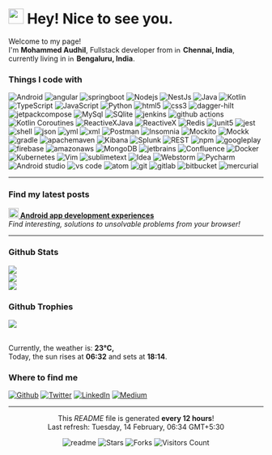 <h1><img alt="sunglass" src="https://emojis.slackmojis.com/emojis/images/1531849430/4246/blob-sunglasses.gif?1531849430" width="30"/>
    Hey! Nice to see you.</h1>

<p>Welcome to my page! <br> I'm <b>Mohammed Audhil</b>, Fullstack developer from <img alt="india"
        src="https://cdn-icons-png.flaticon.com/512/330/330439.png" width="13"/> <b>Chennai, India</b>, currently living
    in <img alt="india" src="https://cdn-icons-png.flaticon.com/512/330/330439.png" width="13"/> <b>Bengaluru, India</b>. </p>
<h3>Things I code with</h3>
<p>
    <img alt="Android" src="https://img.shields.io/badge/Android-green?style=flat-square&logo=android&logoColor=white"/>
    <img alt="angular"
         src="https://img.shields.io/badge/-Angular-DD0031?style=flat-square&logo=angular&logoColor=white"/>
    <img alt="springboot" src="https://img.shields.io/badge/spingboot-black?style=flat-square&logo=springboot"/>
    <img alt="Nodejs" src="https://img.shields.io/badge/-Nodejs-43853d?style=flat-square&logo=Node.js&logoColor=white"/>
    <img alt="NestJs" src="https://img.shields.io/badge/-NestJs-ea2845?style=flat-square&logo=nestjs&logoColor=white"/>
    <img alt="Java" src="https://img.shields.io/badge/-Java-5382A1?style=flat-square"/>
    <img alt="Kotlin" src="https://img.shields.io/badge/-Kotlin-000000?style=flat-square&logo=kotlin&logoColor=white"/>
    <img alt="TypeScript"
         src="https://img.shields.io/badge/-TypeScript-007ACC?style=flat-square&logo=typescript&logoColor=white"/>
    <img alt="JavaScript"
         src="https://img.shields.io/badge/-JavaScript-yellow?style=flat-square&logo=javascript&logoColor=white"/>
    <img alt="Python" src="https://img.shields.io/badge/-Python-CC6699?style=flat-square&logo=python&logoColor=white"/>
    <img alt="html5" src="https://img.shields.io/badge/-HTML-E34F26?style=flat-square&logo=html5&logoColor=white"/>
    <img alt="css3" src="https://img.shields.io/badge/-CSS-2965f1?style=flat-square&logo=css3&logoColor=white"/>
    <img alt="dagger-hilt"
         src="https://img.shields.io/badge/Dagger-Hilt-green?style=flat-square&logo=android&logoColor=white"/>
    <img alt="jetpackcompose"
         src="https://img.shields.io/badge/-Android Jetpack Compose-43853d?style=flat-square&logo=jetpackcompose&logoColor=white"/>
    <img alt="MySql" src="https://img.shields.io/badge/-MySql-255d82?style=flat-square&logo=mysql&logoColor=white"/>
    <img alt="SQlite" src="https://img.shields.io/badge/-SQlite-478dc9?style=flat-square&logo=sqlite&logoColor=white"/>
    <img alt="jenkins" src="https://img.shields.io/badge/-Jenkins-red?style=flat-square&logo=jenkins&logoColor=white"/>
    <img alt="github actions"
         src="https://img.shields.io/badge/-Github_Actions-2088FF?style=flat-square&logo=github-actions&logoColor=white"/>
    <img alt="Kotlin Coroutines"
         src="https://img.shields.io/badge/-Kotlin Coroutines-000000?style=flat-square&logo=kotlin&logoColor=white"/>
    <img alt="ReactiveXJava"
         src="https://img.shields.io/badge/-RxJava-B7178C?style=flat-square&logo=reactivex&logoColor=white"/>
    <img alt="ReactiveX"
         src="https://img.shields.io/badge/-RxJs-B7178C?style=flat-square&logo=reactivex&logoColor=white"/>
    <img alt="Redis" src="https://img.shields.io/badge/-Redis-red?style=flat-square&logo=redis&logoColor=white"/>
    <img alt="junit5" src="https://img.shields.io/badge/-JUnit-5e922c?style=flat-square&logo=junit5&logoColor=white"/>
    <img alt="jest" src="https://img.shields.io/badge/-Jest-783b53?style=flat-square&logo=jest&logoColor=white"/>
    <img alt="shell"
         src="https://img.shields.io/badge/-Shell script-000000?style=flat-square&logo=gnubash&logoColor=white"/>
    <img alt="json" src="https://img.shields.io/badge/-JSON-000000?style=flat-square&logo=json&logoColor=white"/>
    <img alt="yml" src="https://img.shields.io/badge/-YML-pink?style=flat-square"/>
    <img alt="xml" src="https://img.shields.io/badge/-XML-orange?style=flat-square"/>
    <img alt="Postman"
         src="https://img.shields.io/badge/-Postman-ef5b25?style=flat-square&logo=postman&logoColor=white"/>
    <img alt="Insomnia"
         src="https://img.shields.io/badge/-Insomnia-5849BE?style=flat-square&logo=insomnia&logoColor=white"/>
    <img alt="Mockito" src="https://img.shields.io/badge/-Mockito-7aa541?style=flat-square"/>
    <img alt="Mockk" src="https://img.shields.io/badge/-Mockk-000000?style=flat-square&logo=kotlin&logoColor=white"/>
    <img alt="gradle" src="https://img.shields.io/badge/-Gradle-102f39?style=flat-square&logo=gradle&logoColor=white"/>
    <img alt="apachemaven"
         src="https://img.shields.io/badge/-Apache Maven-b73952?style=flat-square&logo=apachemaven&logoColor=white"/>
    <img alt="Kibana" src="https://img.shields.io/badge/-Kibana-d05286?style=flat-square&logo=kibana&logoColor=white"/>
    <img alt="Splunk" src="https://img.shields.io/badge/-Splunk-709e46?style=flat-square&logo=splunk&logoColor=white"/>
    <img alt="REST" src="https://img.shields.io/badge/-REST-E10098?style=flat-square"/>
    <img alt="npm" src="https://img.shields.io/badge/-NPM-CB3837?style=flat-square&logo=npm&logoColor=white"/>
    <img alt="googleplay"
         src="https://img.shields.io/badge/-Google Play-1a73e8?style=flat-square&logo=googleplay&logoColor=white"/>
    <img alt="firebase"
         src="https://img.shields.io/badge/-Firebase-yellow?style=flat-square&logo=firebase&logoColor=white"/>
    <img alt="amazonaws"
         src="https://img.shields.io/badge/-AWS-f29d38?style=flat-square&logo=amazonaws&logoColor=white"/>
    <img alt="MongoDB"
         src="https://img.shields.io/badge/-MongoDB-13aa52?style=flat-square&logo=mongodb&logoColor=white"/>
    <img alt="jetbrains"
         src="https://img.shields.io/badge/-JetBrains-000000?style=flat-square&logo=jetbrains&logoColor=white"/>
    <img alt="Confluence"
         src="https://img.shields.io/badge/-Confluence-3f85f7?style=flat-square&logo=confluence&logoColor=white"/>
    <img alt="Docker" src="https://img.shields.io/badge/-Docker-46a2f1?style=flat-square&logo=docker&logoColor=white"/>
    <img alt="Kubernetes"
         src="https://img.shields.io/badge/-Kubernetes-316ce6?style=flat-square&logo=kubernetes&logoColor=white"/>
    <img alt="Vim" src="https://img.shields.io/badge/-Vim-c6c6c6?style=flat-square&logo=vim&logoColor=white"/>
    <img alt="sublimetext"
         src="https://img.shields.io/badge/-Sublime Text-ea9637?style=flat-square&logo=sublimetext&logoColor=white"/>
    <img alt="Idea"
         src="https://img.shields.io/badge/-IntelliJ IDEA-e4455f?style=flat-square&logo=intellijidea&logoColor=white"/>
    <img alt="Webstorm"
         src="https://img.shields.io/badge/-Webstorm-57c3cd?style=flat-square&logo=webstorm&logoColor=white"/>
    <img alt="Pycharm"
         src="https://img.shields.io/badge/-Pycharm-9bd87e?style=flat-square&logo=pycharm&logoColor=white"/>
    <img alt="Android studio"
         src="https://img.shields.io/badge/-Android studio-4d82e5?style=flat-square&logo=androidstudio&logoColor=white"/>
    <img alt="vs code"
         src="https://img.shields.io/badge/-Visual Studio code-4ca2e6?style=flat-square&logo=visualstudiocode&logoColor=white"/>
    <img alt="atom" src="https://img.shields.io/badge/-Atom-66b683?style=flat-square&logo=atom&logoColor=white"/>
    <img alt="git" src="https://img.shields.io/badge/-Git-F05032?style=flat-square&logo=git&logoColor=white"/>
    <img alt="gitlab" src="https://img.shields.io/badge/-GitLab-FC6D27?style=flat-square&logo=gitlab&logoColor=white"/>
    <img alt="bitbucket"
         src="https://img.shields.io/badge/-BitBucket-2684FF?style=flat-square&logo=bitbucket&logoColor=white"/>
    <img alt="mercurial" src="https://img.shields.io/badge/-Hg-gray?style=flat-square&logo=mercurial&logoColor=white"/>
</p>

------------
<h3>Find my latest posts</h3>
<a href="https://medium.com/@audhilmohammed"><b><img
        src="https://emojipedia-us.s3.dualstack.us-west-1.amazonaws.com/thumbs/240/apple/237/fire_1f525.png" width="20"
        alt="new"/> Android app development experiences </b></a><br/><i>Find interesting, solutions to unsolvable
    problems from your browser!</i>

------------
<h3>Github Stats</h3>

![](https://github-readme-stats.vercel.app/api?username=Audhil&theme=monokai&hide_border=false&include_all_commits=false&count_private=false)
<br/>
![](https://github-readme-streak-stats.herokuapp.com/?user=Audhil&theme=monokai&hide_border=false)<br/>
![](https://github-readme-stats.vercel.app/api/top-langs/?username=Audhil&theme=monokai&hide_border=false&include_all_commits=false&count_private=false&layout=compact)
<br/>

<h3>Github Trophies</h3>

![](https://github-profile-trophy.vercel.app/?username=Audhil&theme=monokai&no-frame=false&no-bg=false&margin-w=4)<br/>

<br/>Currently, the weather is: <b> 23°C, <i></i></b><br>Today, the sun rises at
<b>06:32</b> and sets at <b>18:14</b>.

<h3>Where to find me</h3>
<p><a href="https://github.com/Audhil" target="_blank"><img alt="Github"
                                                            src="https://img.shields.io/badge/GitHub-%2312100E.svg?&style=for-the-badge&logo=Github&logoColor=white"/></a>
    <a href="https://twitter.com/MohammedAudhil" target="_blank"><img alt="Twitter"
                                                                      src="https://img.shields.io/badge/twitter-%231DA1F2.svg?&style=for-the-badge&logo=twitter&logoColor=white"/></a>
    <a href="https://www.linkedin.com/in/audhil/" target="_blank"><img alt="LinkedIn"
                                                                       src="https://img.shields.io/badge/linkedin-%230077B5.svg?&style=for-the-badge&logo=linkedin&logoColor=white"/></a>
    <a href="https://medium.com/@audhilmohammed" target="_blank"><img alt="Medium"
                                                                      src="https://img.shields.io/badge/medium-%2312100E.svg?&style=for-the-badge&logo=medium&logoColor=white"/></a>
</p>

------------
<p align="center">This <i>README</i> file is generated <b>every 12 hours</b>!<br>Last refresh: Tuesday, 14 February, 06:34 GMT+5:30<br/>
</p>
<p align="center">
    <img alt="readme" src="https://github.com/Audhil/Audhil/workflows/README%20build/badge.svg"/>
    <img alt="Stars" src="https://img.shields.io/github/stars/Audhil/Audhil?style=flat-square&labelColor=343b41"/>
    <img alt="Forks" src="https://img.shields.io/github/forks/Audhil/Audhil?style=flat-square&labelColor=343b41"/>
    <img alt="Visitors Count" src="https://komarev.com/ghpvc/?username=Audhil&label=Visitors+Count&color=brightgreen"/>
</p>
